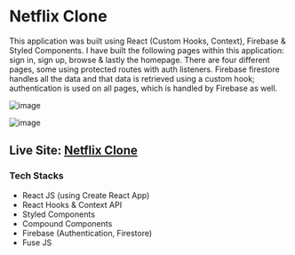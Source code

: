 # Netflix Clone

This application was built using React (Custom Hooks, Context), Firebase & Styled Components. I have built the following pages within this application: sign in, sign up, browse & lastly the homepage. There are four different pages, some using protected routes with auth listeners. Firebase firestore handles all the data and that data is retrieved using a custom hook; authentication is used on all pages, which is handled by Firebase as well.

![image](https://user-images.githubusercontent.com/41061962/127149826-afab1ef4-bebc-4416-9fd4-87c56c7ecbef.png)

![image](https://user-images.githubusercontent.com/41061962/127149947-a43ea5da-39d6-4da1-a074-f42e107bdb6b.png)

## Live Site: [Netflix Clone](https://netflix-id.netlify.app/)

### Tech Stacks
 - React JS (using Create React App)
 - React Hooks & Context API
 - Styled Components
 - Compound Components
 - Firebase (Authentication, Firestore)
 - Fuse JS
